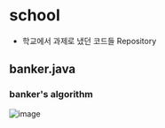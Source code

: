 # school 
- 학교에서 과제로 냈던 코드들 Repository

##  banker.java   
### banker's algorithm
![image](https://user-images.githubusercontent.com/81903928/143726785-e0ccf846-1a9f-4df1-ba57-7afa4c67e3cd.png)
